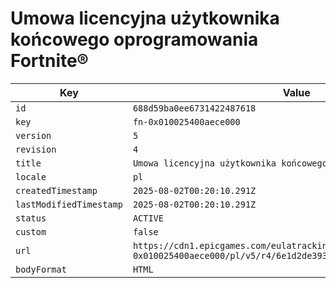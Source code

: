 # Umowa licencyjna użytkownika końcowego oprogramowania Fortnite®

| Key | Value |
| --- | ----- |
| `id` | `688d59ba0ee6731422487618` |
| `key` | `fn-0x010025400aece000` |
| `version` | `5` |
| `revision` | `4` |
| `title` | `Umowa licencyjna użytkownika końcowego oprogramowania Fortnite®` |
| `locale` | `pl` |
| `createdTimestamp` | `2025-08-02T00:20:10.291Z` |
| `lastModifiedTimestamp` | `2025-08-02T00:20:10.291Z` |
| `status` | `ACTIVE` |
| `custom` | `false` |
| `url` | `https://cdn1.epicgames.com/eulatracking-download/fn-0x010025400aece000/pl/v5/r4/6e1d2de39398bb4b5f75c4ecaccad543.pdf` |
| `bodyFormat` | `HTML` |
